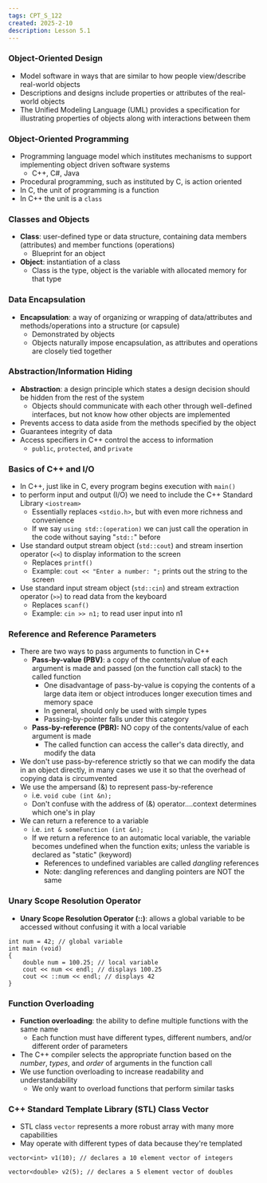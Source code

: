 ```yaml
---
tags: CPT_S_122
created: 2025-2-10
description: Lesson 5.1
---
```


### Object-Oriented Design

- Model software in ways that are similar to how people view/describe real-world objects
- Descriptions and designs include properties or attributes of the real-world objects
- The Unified Modeling Language (UML) provides a specification for illustrating properties of objects along with interactions between them

### Object-Oriented Programming

- Programming language model which institutes mechanisms to support implementing object driven software systems
	- C++, C#, Java
- Procedural programming, such as instituted by C, is action oriented
- In C, the unit of programming is a function
- In C++ the unit is a `class`

### Classes and Objects

- **Class**: user-defined type or data structure, containing data members (attributes) and member functions (operations)
	- Blueprint for an object
- **Object**: instantiation of a class
	- Class is the type, object is the variable with allocated memory for that type

### Data Encapsulation

- **Encapsulation**: a way of organizing or wrapping of data/attributes and methods/operations into a structure (or capsule)
	- Demonstrated by objects
	- Objects naturally impose encapsulation, as attributes and operations are closely tied together

### Abstraction/Information Hiding

- **Abstraction**: a design principle which states a design decision should be hidden from the rest of the system
	- Objects should communicate with each other through well-defined interfaces, but not know how other objects are implemented
- Prevents access to data aside from the methods specified by the object
- Guarantees integrity of data
- Access specifiers in C++ control the access to information
	- `public`, `protected`, and `private`

### Basics of C++ and I/O

- In C++, just like in C, every program begins execution with `main()`
- to perform input and output (I/O) we need to include the C++ Standard Library `<iostream>`
	- Essentially replaces `<stdio.h>`, but with even more richness and convenience
	- If we say `using std::(operation)` we can just call the operation in the code without saying "`std::`" before
- Use standard output stream object (`std::cout`) and stream insertion operator (`<<`) to display information to the screen
	- Replaces `printf()`
	- Example: `cout << "Enter a number: ";` prints out the string to the screen
- Use standard input stream object (`std::cin`) and stream extraction operator (`>>`) to read data from the keyboard
	- Replaces `scanf()`
	- Example: `cin >> n1;` to read user input into n1

### Reference and Reference Parameters

- There are two ways to pass arguments to function in C++
	- **Pass-by-value (PBV)**: a copy of the contents/value of each argument is made and passed (on the function call stack) to the called function
		- One disadvantage of pass-by-value is copying the contents of a large data item or object introduces longer execution times and memory space
		- In general, should only be used with simple types
		- Passing-by-pointer falls under this category
	- **Pass-by-reference (PBR):** NO copy of the contents/value of each argument is made
		- The called function can access the caller's data directly, and modify the data
- We don't use pass-by-reference strictly so that we can modify the data in an object directly, in many cases we use it so that the overhead of copying data is circumvented
- We use the ampersand (&) to represent pass-by-reference
	- i.e. `void cube (int &n);`
	- Don't confuse with the address of (&) operator....context determines which one's in play
- We can return a reference to a variable
	- i.e. `int & someFunction (int &n);`
	- If we return a reference to an automatic local variable, the variable becomes undefined when the function exits; unless the variable is declared as "static" (keyword)
		- References to undefined variables are called *dangling* references
		- Note: dangling references and dangling pointers are NOT the same

### Unary Scope Resolution Operator

- **Unary Scope Resolution Operator (::)**: allows a global variable to be accessed without confusing it with a local variable

```
int num = 42; // global variable
int main (void)
{
	double num = 100.25; // local variable
	cout << num << endl; // displays 100.25
	cout << ::num << endl; // displays 42
}
```

### Function Overloading

- **Function overloading**: the ability to define multiple functions with the same name
	- Each function must have different types, different numbers, and/or different order of parameters
- The C++ compiler selects the appropriate function based on the *number*, *types*, and *order* of arguments in the function call
- We use function overloading to increase readability and understandability
	- We only want to overload functions that perform similar tasks

### C++ Standard Template Library (STL) Class Vector

- STL class `vector` represents a more robust array with many more capabilities
- May operate with different types of data because they're templated

```
vector<int> v1(10); // declares a 10 element vector of integers

vector<double> v2(5); // declares a 5 element vector of doubles
```